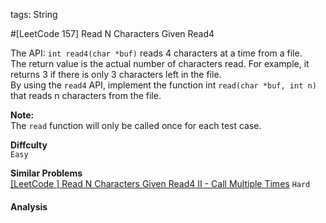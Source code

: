 tags: String

#[LeetCode 157] Read N Characters Given Read4

The API: `int read4(char *buf)` reads 4 characters at a time from a file.  
The return value is the actual number of characters read. For example, it returns 3 if there is only 3 characters left in the file.  
By using the `read4` API, implement the function int `read(char *buf, int n)` that reads n characters from the file.

**Note:**  
The `read` function will only be called once for each test case.

**Diffculty**  
`Easy`

**Similar Problems**  
[[LeetCode ] Read N Characters Given Read4 II - Call Multiple Times]() `Hard`


#### Analysis


